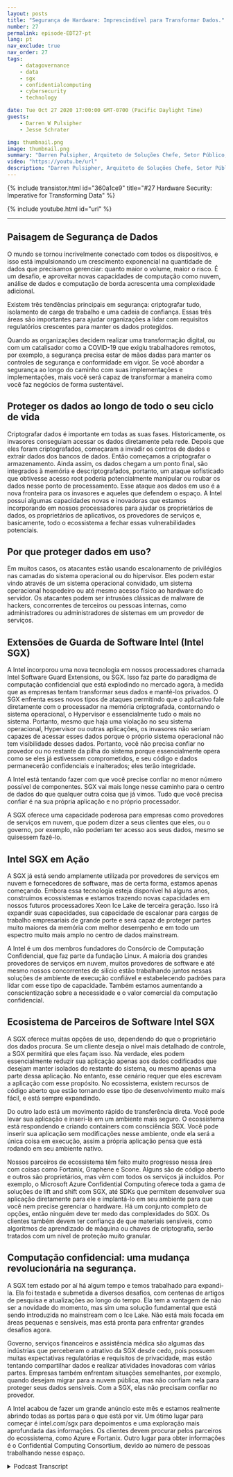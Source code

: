 ```yaml
---
layout: posts
title: "Segurança de Hardware: Imprescindível para Transformar Dados."
number: 27
permalink: episode-EDT27-pt
lang: pt
nav_exclude: true
nav_order: 27
tags:
    - datagovernance
    - data
    - sgx
    - confidentialcomputing
    - cybersecurity
    - technology

date: Tue Oct 27 2020 17:00:00 GMT-0700 (Pacific Daylight Time)
guests:
    - Darren W Pulsipher
    - Jesse Schrater

img: thumbnail.png
image: thumbnail.png
summary: "Darren Pulsipher, Arquiteto de Soluções Chefe, Setor Público, da Intel, e Jesse Schrater, Gerente de Segurança, Grupo de Plataformas de Dados, da Intel, discutem o cenário atual de segurança e como o SGX da Intel e o ecossistema de parcerias oferecem uma solução testada e oportuna para dados em uso e outras preocupações de segurança."
video: "https://youtu.be/url"
description: "Darren Pulsipher, Arquiteto de Soluções Chefe, Setor Público, da Intel, e Jesse Schrater, Gerente de Segurança, Grupo de Plataformas de Dados, da Intel, discutem o cenário atual de segurança e como o SGX da Intel e o ecossistema de parcerias oferecem uma solução testada e oportuna para dados em uso e outras preocupações de segurança."
---
```


<div>
{% include transistor.html id="360a1ce9" title="#27 Hardware Security: Imperative for Transforming Data" %}

{% include youtube.html id="url" %}
</div>

---

## Paisagem de Segurança de Dados

O mundo se tornou incrivelmente conectado com todos os dispositivos, e isso está impulsionando um crescimento exponencial na quantidade de dados que precisamos gerenciar: quanto maior o volume, maior o risco. É um desafio, e aproveitar novas capacidades de computação como nuvem, análise de dados e computação de borda acrescenta uma complexidade adicional.

Existem três tendências principais em segurança: criptografar tudo, isolamento de carga de trabalho e uma cadeia de confiança. Essas três áreas são importantes para ajudar organizações a lidar com requisitos regulatórios crescentes para manter os dados protegidos.

Quando as organizações decidem realizar uma transformação digital, ou com um catalisador como a COVID-19 que exigiu trabalhadores remotos, por exemplo, a segurança precisa estar de mãos dadas para manter os controles de segurança e conformidade em vigor. Se você abordar a segurança ao longo do caminho com suas implementações e implementações, mais você será capaz de transformar a maneira como você faz negócios de forma sustentável.

## Proteger os dados ao longo de todo o seu ciclo de vida

Criptografar dados é importante em todas as suas fases. Historicamente, os invasores conseguiam acessar os dados diretamente pela rede. Depois que eles foram criptografados, começaram a invadir os centros de dados e extrair dados dos bancos de dados. Então começamos a criptografar o armazenamento. Ainda assim, os dados chegam a um ponto final, são integrados à memória e descriptografados, portanto, um ataque sofisticado que obtivesse acesso root poderia potencialmente manipular ou roubar os dados nesse ponto de processamento. Esse ataque aos dados em uso é a nova fronteira para os invasores e aqueles que defendem o espaço. A Intel possui algumas capacidades novas e inovadoras que estamos incorporando em nossos processadores para ajudar os proprietários de dados, os proprietários de aplicativos, os provedores de serviços e, basicamente, todo o ecossistema a fechar essas vulnerabilidades potenciais.

## Por que proteger dados em uso?

Em muitos casos, os atacantes estão usando escalonamento de privilégios nas camadas do sistema operacional ou do hipervisor. Eles podem estar vindo através de um sistema operacional convidado, um sistema operacional hospedeiro ou até mesmo acesso físico ao hardware do servidor. Os atacantes podem ser intrusões clássicas de malware de hackers, concorrentes de terceiros ou pessoas internas, como administradores ou administradores de sistemas em um provedor de serviços.

## Extensões de Guarda de Software Intel (Intel SGX)

A Intel incorporou uma nova tecnologia em nossos processadores chamada Intel Software Guard Extensions, ou SGX. Isso faz parte do paradigma de computação confidencial que está explodindo no mercado agora, à medida que as empresas tentam transformar seus dados e mantê-los privados. O SGX enfrenta esses novos tipos de ataques permitindo que o aplicativo fale diretamente com o processador na memória criptografada, contornando o sistema operacional, o Hypervisor e essencialmente tudo o mais no sistema. Portanto, mesmo que haja uma violação no seu sistema operacional, Hypervisor ou outras aplicações, os invasores não seriam capazes de acessar esses dados porque o próprio sistema operacional não tem visibilidade desses dados. Portanto, você não precisa confiar no provedor ou no restante da pilha do sistema porque essencialmente opera como se eles já estivessem comprometidos, e seu código e dados permanecerão confidenciais e inalterados; eles terão integridade.

A Intel está tentando fazer com que você precise confiar no menor número possível de componentes. SGX vai mais longe nesse caminho para o centro de dados do que qualquer outra coisa que já vimos. Tudo que você precisa confiar é na sua própria aplicação e no próprio processador.

A SGX oferece uma capacidade poderosa para empresas como provedores de serviços em nuvem, que podem dizer a seus clientes que eles, ou o governo, por exemplo, não poderiam ter acesso aos seus dados, mesmo se quisessem fazê-lo.

## Intel SGX em Ação

A SGX já está sendo amplamente utilizada por provedores de serviços em nuvem e fornecedores de software, mas de certa forma, estamos apenas começando. Embora essa tecnologia esteja disponível há alguns anos, construímos ecossistemas e estamos trazendo novas capacidades em nossos futuros processadores Xeon Ice Lake de terceira geração. Isso irá expandir suas capacidades, sua capacidade de escalonar para cargas de trabalho empresariais de grande porte e será capaz de proteger partes muito maiores da memória com melhor desempenho e em todo um espectro muito mais amplo no centro de dados mainstream.

A Intel é um dos membros fundadores do Consórcio de Computação Confidencial, que faz parte da fundação Linux. A maioria dos grandes provedores de serviços em nuvem, muitos provedores de software e até mesmo nossos concorrentes de silício estão trabalhando juntos nessas soluções de ambiente de execução confiável e estabelecendo padrões para lidar com esse tipo de capacidade. Também estamos aumentando a conscientização sobre a necessidade e o valor comercial da computação confidencial.

## Ecosistema de Parceiros de Software Intel SGX

A SGX oferece muitas opções de uso, dependendo do que o proprietário dos dados procura. Se um cliente deseja o nível mais detalhado de controle, a SGX permitirá que eles façam isso. Na verdade, eles podem essencialmente reduzir sua aplicação apenas aos dados codificados que desejam manter isolados do restante do sistema, ou mesmo apenas uma parte dessa aplicação. No entanto, esse cenário requer que eles escrevam a aplicação com esse propósito. No ecossistema, existem recursos de código aberto que estão tornando esse tipo de desenvolvimento muito mais fácil, e está sempre expandindo.

Do outro lado está um movimento rápido de transferência direta. Você pode levar sua aplicação e inseri-la em um ambiente mais seguro. O ecossistema está respondendo e criando containers com consciência SGX. Você pode inserir sua aplicação sem modificações nesse ambiente, onde ela será a única coisa em execução, assim a própria aplicação pensa que está rodando em seu ambiente nativo.

Nossos parceiros de ecossistema têm feito muito progresso nessa área com coisas como Fortanix, Graphene e Scone. Alguns são de código aberto e outros são proprietários, mas vêm com todos os serviços já incluídos. Por exemplo, o Microsoft Azure Confidential Computing oferece toda a gama de soluções de lift and shift com SGX, até SDKs que permitem desenvolver sua aplicação diretamente para ele e implantá-lo em seu ambiente para que você nem precise gerenciar o hardware. Há um conjunto completo de opções, então ninguém deve ter medo das complexidades do SGX. Os clientes também devem ter confiança de que materiais sensíveis, como algoritmos de aprendizado de máquina ou chaves de criptografia, serão tratados com um nível de proteção muito granular.

## Computação confidencial: uma mudança revolucionária na segurança.

A SGX tem estado por aí há algum tempo e temos trabalhado para expandi-la. Ela foi testada e submetida a diversos desafios, com centenas de artigos de pesquisa e atualizações ao longo do tempo. Ela tem a vantagem de não ser a novidade do momento, mas sim uma solução fundamental que está sendo introduzida no mainstream com o Ice Lake. Não está mais focada em áreas pequenas e sensíveis, mas está pronta para enfrentar grandes desafios agora.

Governo, serviços financeiros e assistência médica são algumas das indústrias que perceberam o atrativo da SGX desde cedo, pois possuem muitas expectativas regulatórias e requisitos de privacidade, mas estão tentando compartilhar dados e realizar atividades inovadoras com várias partes. Empresas também enfrentam situações semelhantes, por exemplo, quando desejam migrar para a nuvem pública, mas não confiam nela para proteger seus dados sensíveis. Com a SGX, elas não precisam confiar no provedor.

A Intel acabou de fazer um grande anúncio este mês e estamos realmente abrindo todas as portas para o que está por vir. Um ótimo lugar para começar é intel.com/sgx para depoimentos e uma exploração mais aprofundada das informações. Os clientes devem procurar pelos parceiros do ecossistema, como Azure e Fortanix. Outro lugar para obter informações é o Confidential Computing Consortium, devido ao número de pessoas trabalhando nesse espaço.



<details>
<summary> Podcast Transcript </summary>

<p></p>

</details>
